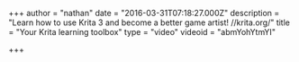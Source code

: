 +++
author = "nathan"
date = "2016-03-31T07:18:27.000Z"
description = "Learn how to use Krita 3 and become a better game artist! //krita.org/"
title = "Your Krita learning toolbox"
type = "video"
videoid = "abmYohYtmYI"

+++

